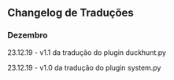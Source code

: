 ## Changelog de Traduções

### Dezembro
23.12.19 - v1.1 da tradução do plugin duckhunt.py

23.12.19 - v1.0 da tradução do plugin system.py
